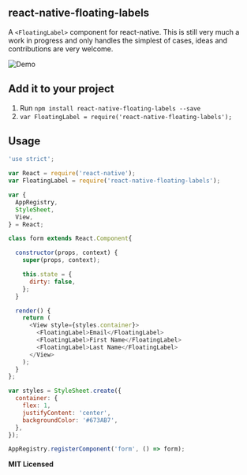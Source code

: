 ## react-native-floating-labels

A `<FloatingLabel>` component for react-native. This is still very much a work
in progress and only handles the simplest of cases, ideas and
contributions are very welcome.

![Demo](https://raw.githubusercontent.com/mayank-patel/react-native-floating-labels/master/demo.gif)

## Add it to your project


1. Run `npm install react-native-floating-labels --save`
2. `var FloatingLabel = require('react-native-floating-labels');`

## Usage

```javascript
'use strict';

var React = require('react-native');
var FloatingLabel = require('react-native-floating-labels');

var {
  AppRegistry,
  StyleSheet,
  View,
} = React;

class form extends React.Component{

  constructor(props, context) {
    super(props, context);

    this.state = {
      dirty: false,
    };
  }

  render() {
    return (
      <View style={styles.container}>
        <FloatingLabel>Email</FloatingLabel>
        <FloatingLabel>First Name</FloatingLabel>
        <FloatingLabel>Last Name</FloatingLabel>
      </View>
    );
  }
};

var styles = StyleSheet.create({
  container: {
    flex: 1,
    justifyContent: 'center',
    backgroundColor: '#673AB7',
  },
});

AppRegistry.registerComponent('form', () => form);


```

**MIT Licensed**
